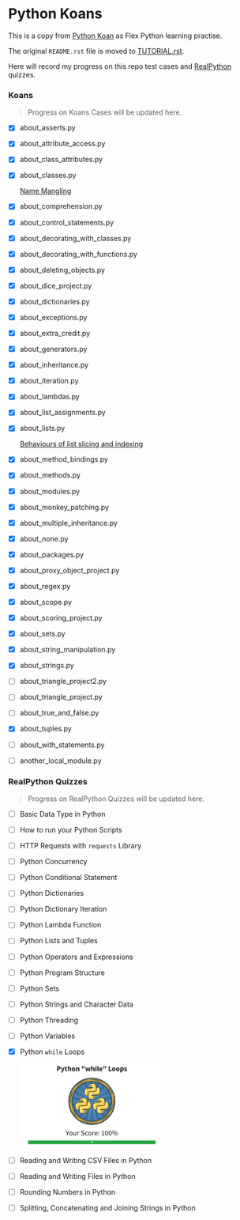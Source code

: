 # Python Koans

This is a copy from [Python Koan](https://github.com/gregmalcolm/python_koans) as Flex Python learning practise.

The original `README.rst` file is moved to [TUTORIAL.rst](./TUTORIAL.rst).

Here will record my progress on this repo test cases and [RealPython](https://realpython.com/quizzes/) quizzes.

### Koans
> Progress on Koans Cases will be updated here.
- [x] about_asserts.py
- [x] about_attribute_access.py
- [x] about_class_attributes.py
- [x] about_classes.py
  
  [Name Mangling](./koans/about_classes.py#L34)
  
- [x] about_comprehension.py
- [x] about_control_statements.py
- [x] about_decorating_with_classes.py
- [x] about_decorating_with_functions.py
- [x] about_deleting_objects.py
- [x] about_dice_project.py
- [x] about_dictionaries.py
- [x] about_exceptions.py
- [x] about_extra_credit.py
- [x] about_generators.py
- [x] about_inheritance.py
- [x] about_iteration.py
- [x] about_lambdas.py
- [x] about_list_assignments.py
- [x] about_lists.py
  
  [Behaviours of list slicing and indexing](./koans/about_lists.py#54)
  
- [x] about_method_bindings.py
- [x] about_methods.py
- [x] about_modules.py
- [x] about_monkey_patching.py
- [x] about_multiple_inheritance.py
- [x] about_none.py
- [x] about_packages.py
- [x] about_proxy_object_project.py
- [x] about_regex.py
- [x] about_scope.py
- [x] about_scoring_project.py
- [x] about_sets.py
- [x] about_string_manipulation.py
- [x] about_strings.py
- [ ] about_triangle_project2.py
- [ ] about_triangle_project.py
- [ ] about_true_and_false.py
- [x] about_tuples.py
- [ ] about_with_statements.py
- [ ] another_local_module.py

### RealPython Quizzes
> Progress on RealPython Quizzes will be updated here.
- [ ] Basic Data Type in Python
- [ ] How to run your Python Scripts
- [ ] HTTP Requests with `requests` Library
- [ ] Python Concurrency
- [ ] Python Conditional Statement
- [ ] Python Dictionaries
- [ ] Python Dictionary Iteration
- [ ] Python Lambda Function
- [ ] Python Lists and Tuples
- [ ] Python Operators and Expressions
- [ ] Python Program Structure
- [ ] Python Sets
- [ ] Python Strings and Character Data
- [ ] Python Threading
- [ ] Python Variables
- [x] Python `while` Loops
  
  <img src="pics/python_while.png" width="60%" />
  
- [ ] Reading and Writing CSV Files in Python
- [ ] Reading and Writing Files in Python
- [ ] Rounding Numbers in Python
- [ ] Splitting, Concatenating and Joining Strings in Python